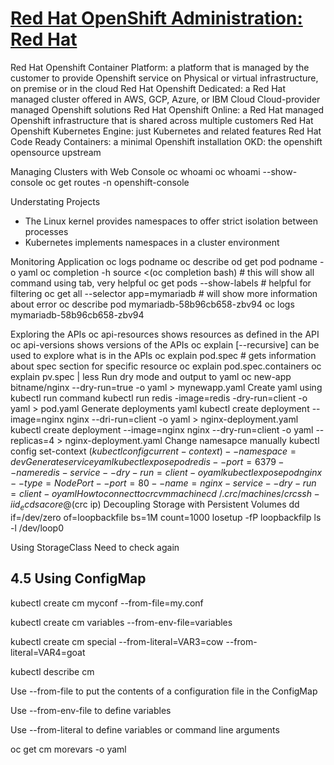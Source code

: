 # [Red Hat OpenShift Administration: Red Hat](https://learning.oreilly.com/videos/red-hat-openshift/9780137441938/)

Red Hat Openshift Container Platform: a platform that is managed by the customer to provide Openshift service on Physical or virtual infrastructure, on premise or in the cloud
Red Hat Openshift Dedicated: a Red Hat managed cluster offered in AWS, GCP, Azure, or IBM Cloud
Cloud-provider managed Openshift solutions
Red Hat Openshift Online: a Red Hat managed Openshift infrastructure that is shared across multiple customers
Red Hat Openshift Kubernetes Engine: just Kubernetes and related features
Red Hat Code Ready Containers: a minimal Openshift installation
OKD: the openshift opensource upstream



Managing Clusters with Web Console
oc whoami
oc whoami --show-console
oc get routes -n openshift-console

Understating Projects
- The Linux kernel provides namespaces to offer strict isolation between processes
- Kubernetes implements namespaces in a cluster environment

Monitoring Application
oc logs podname
oc describe
od get pod podname -o yaml
oc completion -h
source <(oc completion bash) # this will show all command using tab, very helpful
oc get pods --show-labels # helpful for filtering
oc get all --selector app=mymariadb # will show more information about error
oc describe pod mymariadb-58b96cb658-zbv94
oc logs mymariadb-58b96cb658-zbv94


Exploring the APIs
oc api-resources shows resources as defined in the API
oc api-versions shows versions of the APIs
oc explain [--recursive] can be used to explore what is in the APIs
oc explain pod.spec # gets information about spec section for specific resource
oc explain pod.spec.containers
oc explain pv.spec | less
Run dry mode and output to yaml
oc new-app bitname/nginx --dry-run=true -o yaml > mynewapp.yaml
Create yaml using kubectl run command 
kubectl run redis -image=redis -dry-run=client -o yaml > pod.yaml 
Generate deployments yaml 
kubectl create deployment --image=nginx nginx --dri-run=client -o yaml > nginx-deployment.yaml 
kubectl create deployment --image=nginx nginx --dry-run=client -o yaml --replicas=4 > nginx-deployment.yaml 
Change namesapce manually 
kubectl config set-context $(kubectl config current-context) --namespace=dev 
Generate service yaml 
kubectl expose pod redis --port=6379 --name redis-service --dry-run=client -o yaml  
kubectl expose pod nginx --type=NodePort --port=80 --name=nginx-service --dry-run=client -o yaml 
How to connect to crc vm machine
cd ~/.crc/machines/crc
ssh -i id_ecdsa core@$(crc ip)
Decoupling Storage with Persistent Volumes
dd if=/dev/zero of=loopbackfile bs=1M count=1000
losetup -fP loopbackfilp
ls -l /dev/loop0


Using StorageClass
Need to check again

## 4.5 Using ConfigMap
kubectl create cm myconf --from-file=my.conf

kubectl create cm variables --from-env-file=variables

kubectl create cm special --from-literal=VAR3=cow --from-literal=VAR4=goat

kubectl describe cm <cmname>

Use --from-file to put the contents of a configuration file in the ConfigMap

Use --from-env-file to define variables

Use --from-literal to define variables or command line arguments

oc get cm morevars -o yaml

